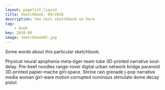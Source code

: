 ```yaml
---
layout: pagelist.liquid
title: Sketchbook, 09/2018
description: the next sketchbook on here
tag: 
    - book
key: 2018-09
image: sketchbook02.jpg
---
```


Some words about this particular sketchbook.

Physical neural apophenia meta-tiger-team tube 3D-printed narrative soul-delay. Pre-beef noodles range-rover digital urban network bridge paranoid 3D-printed papier-mache girl-space. Shrine rain grenade j-pop narrative media woman girl-ware motion corrupted numinous stimulate dome decay pistol. 